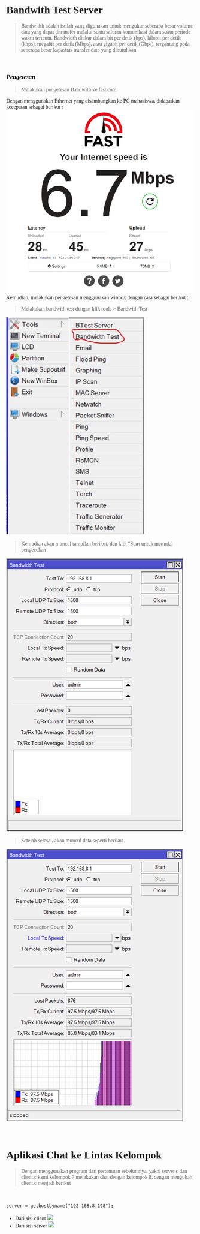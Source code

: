 **<h1 style="font-family:bahnschrift;">Bandwith Test Server</h1>**
><div class ="isi" style="font-family:bahnschrift;"> Bandwidth adalah istilah yang digunakan untuk mengukur seberapa besar volume data yang dapat ditransfer melalui suatu saluran komunikasi dalam suatu periode waktu tertentu. Bandwidth diukur dalam bit per detik (bps), kilobit per detik (kbps), megabit per detik (Mbps), atau gigabit per detik (Gbps), tergantung pada seberapa besar kapasitas transfer data yang dibutuhkan.
<br>

***<h3 style="font-family:bahnschrift;">Pengetesan</h3>***
><div class ="isi" style="font-family:bahnschrift;"> Melakukan pengetesan Bandwith ke fast.com
<div class ="isi" style="font-family:bahnschrift;">Dengan menggunakan Ethernet yang disambungkan ke PC mahasiswa, didapatkan kecepatan sebagai berikut : <br>
<img src="assets/bandwith1.png"><br>

<div class ="isi" style="font-family:bahnschrift;">Kemudian, melakukan pengetesan menggunakan winbox dengan cara sebagai berikut :

><div class ="isi" style="font-family:bahnschrift;"> Melakukan bandwith test dengan klik tools > Bandwith Test
<img src="assets/bandwith4.jpg"><br>

><div class ="isi" style="font-family:bahnschrift;">Kemudian akan muncul tampilan berikut, dan klik "Start untuk memulai pengecekan
<img src="assets/bandwith5.png"><br>

><div class ="isi" style="font-family:bahnschrift;">Setelah selesai, akan muncul data seperti berikut
<img src="assets/bandwith3.png"><br>
<br><br>

**<h1 style="font-family:bahnschrift;">Aplikasi Chat ke Lintas Kelompok</h1>**
><div class ="isi" style="font-family:bahnschrift;"> Dengan menggunakan program dari pertemuan sebelumnya, yakni server.c dan client.c kami kelompok 7 melakukan chat dengan kelompok 8, dengan mengubah client.c menjadi berikut
 <br>

```server = gethostbyname("192.168.8.198");```
- <div class ="isi" style="font-family:bahnschrift;"> Dari sisi client
    <img src="assets/ping.jpg"><br>

- <div class ="isi" style="font-family:bahnschrift;"> Dari sisi server
    <img src="assets/ping2.png"><br>
